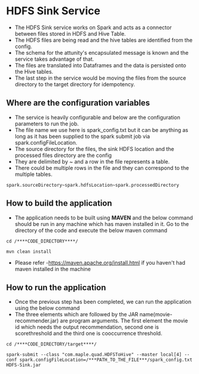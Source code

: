 # HDFS Sink Service

* The HDFS Sink service works on Spark and acts as a connector between files stored in HDFS and Hive Table.
* The HDFS files are being read and the hive tables are identified from the config.
* The schema for the attunity's encapsulated message is known and the service takes advantage of that.
* The files are translated into Dataframes and the data is persisted onto the Hive tables.
* The last step in the service would be moving the files from the source directory to the target directory for idempotency.


## Where are the configuration variables

* The service is heavily configurable and below are the configuration parameters to run the job.
* The file name we use here is spark_config.txt but it can be anything as long as it has been supplied to the spark submit job via spark.configFileLocation.
* The source directory for the files, the sink HDFS location and the processed files directory are the config
* They are delimited by ~ and a row in the file represents a table.
* There could be multiple rows in the file and they can correspond to the multiple tables.

```
spark.sourceDirectory~spark.hdfsLocation~spark.processedDirectory
```


## How to build the application

* The application needs to be built using **MAVEN** and the below command should be run in any machine which has maven installed in it. Go to the directory of the code and execute the below maven command

```
cd /****CODE_DIRECTORY****/

mvn clean install
```

* Please refer -https://maven.apache.org/install.html if you haven't had maven installed in the machine


## How to run the application

* Once the previous step has been completed, we can run the application using the below command
* The three elements which are followed by the JAR name(movie-recommender.jar) are program arguments. The first element the movie id which needs the output recommendation, second one is scorethreshold and the third one is cooccurrence threshold.

```
cd /****CODE_DIRECTORY/target****/

spark-submit --class "com.maple.quad.HDFSToHive" --master local[4] --conf spark.configFileLocation=/***PATH_TO_THE_FILE***/spark_config.txt HDFS-Sink.jar